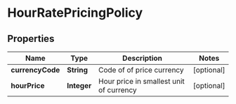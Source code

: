 
# HourRatePricingPolicy

## Properties
Name | Type | Description | Notes
------------ | ------------- | ------------- | -------------
**currencyCode** | **String** | Code of of price currency |  [optional]
**hourPrice** | **Integer** | Hour price in smallest unit of currency |  [optional]



